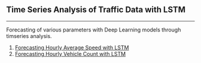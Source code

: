 ## Time Series Analysis of Traffic Data with LSTM
------
Forecasting of various parameters with Deep Learning models through timseries analysis.

1. [Forecasting Hourly Average Speed with LSTM](avgSpeedwithLSTM/README.md) 
2. [Forecasting Hourly Vehicle Count with LSTM](vehicleCountwithLSTM/README.md) 

